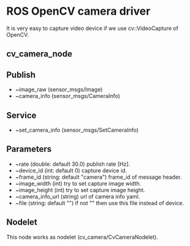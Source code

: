 ROS OpenCV camera driver
========================
It is very easy to capture video device if we use cv::VideoCapture of OpenCV.

cv_camera_node
------------------

## Publish ##

* ~image_raw (sensor_msgs/Image)
* ~camera_info (sensor_msgs/CameraInfo)

## Service ##

* ~set_camera_info (sensor_msgs/SetCameraInfo)

## Parameters ##

* ~rate (double: default 30.0) publish rate [Hz].
* ~device_id (int: default 0) capture device id.
* ~frame_id (string: default "camera") frame_id of message header.
* ~image_width (int) try to set capture image width.
* ~image_height (int) try to set capture image height.
* ~camera_info_url (string) url of camera info yaml.
* ~file (string: default "") if not "" then use this file instead of device.

Nodelet
-------------------

This node works as nodelet (cv_camera/CvCameraNodelet).

